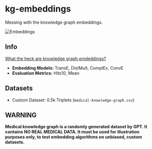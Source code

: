 # kg-embeddings

Messing with the knowledge graph embeddings.

![Embeddings](https://github.com/user-attachments/assets/3104ef78-bc95-4363-b53a-3b0f7a73e0f1)

## Info

[What the heck are knowledge graph emdeddings?]()

- **Embedding Models:** TransE, DistMult, ComplEx, ConvE
- **Evaluation Metrics:** Hits10, Mean

## Datasets

- Custom Dataset: 0.5k Triplets (`medical-knowledge-graph.csv`)

## WARNING

**Medical knowledge graph is a randomly generated dataset by GPT. It contains NO REAL MEDICAL DATA. It must be used for illustration purposes only, to test embedding algorithms on unbiased, custom datasets.**
